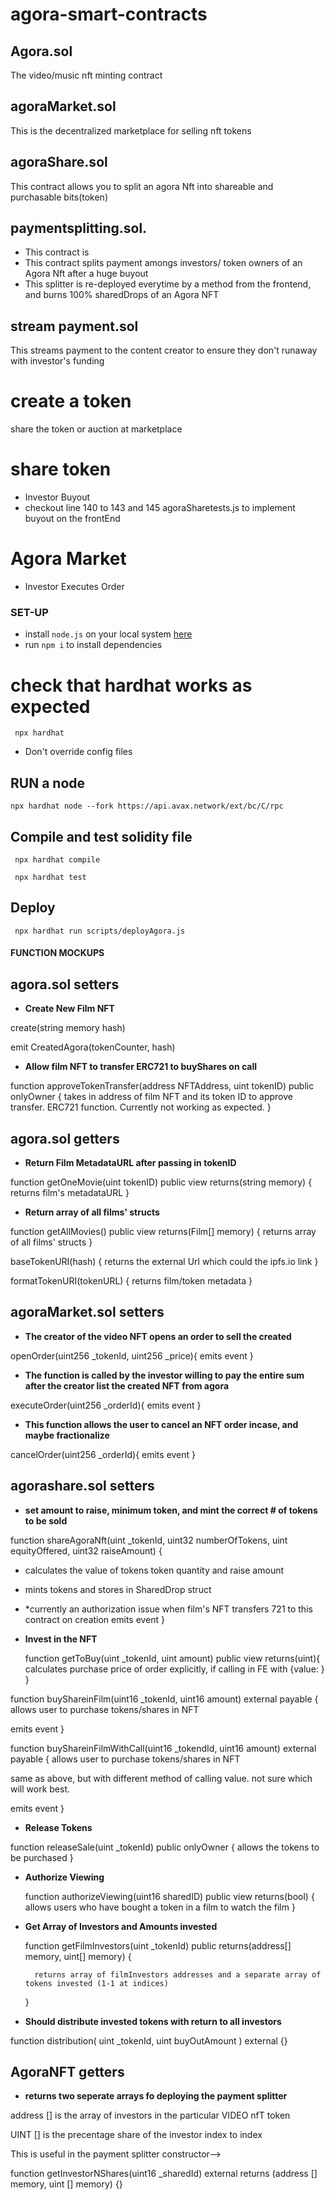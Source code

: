 # agora-smart-contracts

## Agora.sol 
 The video/music nft minting contract

## agoraMarket.sol
This is the decentralized marketplace for selling nft tokens 

## agoraShare.sol
 This contract allows you to split an agora Nft into shareable and purchasable bits(token)

## paymentsplitting.sol.
- This contract is
- This contract splits payment amongs investors/ token owners of an Agora Nft after a huge buyout
- This splitter is re-deployed everytime by a method from the frontend, and burns 100% sharedDrops of an Agora NFT



<!-- Todo, not exactly profitable for this hackathon -->
## stream payment.sol
This streams payment to the content creator to ensure they don't runaway with investor's funding



# create a token
 share the token or auction at marketplace

# share token
- Investor Buyout 
- checkout line 140 to 143  and 145 agoraSharetests.js to implement buyout on the frontEnd

# Agora Market
- Investor Executes Order



### SET-UP
- install `node.js` on your local system [here](https://nodejs.org/en/)
- run `npm i` to install dependencies



# check that hardhat works as expected

```
 npx hardhat
```

- Don't override config files

## RUN a node

<!-- Open terminal, use env.example as example for .env variables for asserting correctness of configuration -->
```
npx hardhat node --fork https://api.avax.network/ext/bc/C/rpc

```

## Compile and test solidity file  

<!-- Open another terminal -->

```
 npx hardhat compile
```
```
 npx hardhat test
```

## Deploy
```
 npx hardhat run scripts/deployAgora.js
```




#### FUNCTION MOCKUPS


## agora.sol setters



 * **Create New Film NFT**
 
 create(string memory hash)

 emit CreatedAgora(tokenCounter, hash)

 * **Allow film NFT to transfer ERC721 to buyShares on call**

  function approveTokenTransfer(address NFTAddress, uint tokenID) public onlyOwner {
      takes in address of film NFT and its token ID to approve transfer.
      ERC721 function.  Currently not working as expected.
  }

## agora.sol getters

<!-- baseTokenURI(string memory hash) public pure returns (string memory) {
    return string(abi.encodePacked("https://ipfs.io", hash ));
  } -->


 * **Return Film MetadataURL after passing in tokenID**

  function getOneMovie(uint tokenID) public view returns(string memory) {
    returns film's metadataURL
  }

 * **Return array of all films' structs**
  
  function getAllMovies() public view returns(Film[] memory) {
      returns array of all films' structs
    }


baseTokenURI(hash) {
  returns the external Url which could the ipfs.io link
}


formatTokenURI(tokenURL) {
  returns film/token metadata
  }


## agoraMarket.sol setters


* **The creator of the video NFT opens an order to sell the created**

openOrder(uint256 _tokenId, uint256 _price){
  emits event
}


* **The function is called by the investor willing to pay the entire sum after the creator list the created NFT from agora**

executeOrder(uint256 _orderId){
  emits event
}


* **This function allows the user to cancel an NFT order incase, and maybe fractionalize**

cancelOrder(uint256 _orderId){
  emits event
}


## agorashare.sol setters


* **set amount to raise, minimum token, and mint the correct # of tokens to be sold**

function shareAgoraNft(uint _tokenId, uint32 numberOfTokens, uint equityOffered, uint32 raiseAmount) {
   * calculates the value of tokens token quantity and raise amount
   * mints tokens and stores in SharedDrop struct
   * *currently an authorization issue when film's NFT transfers 721 to this contract on creation
  emits event
}


* **Invest in the NFT**

  function getToBuy(uint _tokenId, uint amount) public view returns(uint){
        calculates purchase price of order explicitly, if calling in FE with {value: }
    }

 function buyShareinFilm(uint16 _tokenId, uint16 amount) external payable {
   allows user to purchase tokens/shares in NFT
   
   emits event
 }

  function buyShareinFilmWithCall(uint16 _tokendId, uint16 amount) external payable {
   allows user to purchase tokens/shares in NFT

   same as above, but with different method of calling value. not sure which will work best.
   
   emits event
 }

* **Release Tokens**

function releaseSale(uint _tokenId) public onlyOwner {
  allows the tokens to be purchased
}

* **Authorize Viewing**

  function authorizeViewing(uint16 sharedID) public view returns(bool) {
    allows users who have bought a token in a film to watch the film
  }

* **Get Array of Investors and Amounts invested**

    function getFilmInvestors(uint _tokenId) public returns(address[] memory, uint[] memory) {

        returns array of filmInvestors addresses and a separate array of tokens invested (1-1 at indices)
  }
    

  
* **Should distribute invested tokens with return to all investors**

function distribution( uint _tokenId, uint buyOutAmount ) external {}


## AgoraNFT getters

* **returns two seperate arrays fo deploying the payment splitter**

address [] is the array of investors in the particular VIDEO nfT token 

UINT [] is the precentage share of the investor index to index

This is useful in the payment splitter constructor-->


function getInvestorNShares(uint16 _sharedId) external  returns (address [] memory, uint [] memory) {}